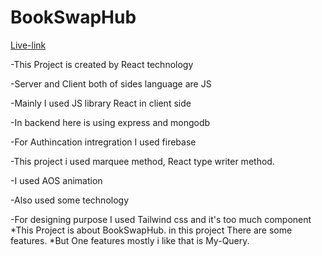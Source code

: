 # BookSwapHub
[Live-link](https://book-swap-hub-c14d4.web.app/) 



-This Project is created by React technology

-Server and Client both of sides language are JS

-Mainly I used JS library React in client side

-In backend here is using express and mongodb

-For Authincation intregration I used firebase

-This project i used marquee method, React type writer method.

-I used AOS animation 

-Also used some technology

-For designing purpose I used Tailwind css and it's too much component
*This Project is about BookSwapHub. in this project There are some features.
*But One features mostly i like that is  My-Query.
